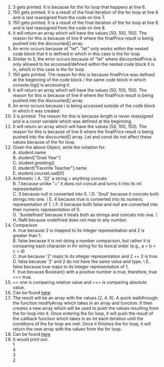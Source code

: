 1. 3 gets printed. It is because for the for loop that happens at line 6.
2. 150 gets printed. It is a result of the final iteration of the for loop at line 6 and is last reassigned from the code on line 7. 
3. 150 gets printed. It is a result of the final iteration of the for loop at line 6 and is last reassigned from the code on line 8. 
4. It will return an array which will have the values [50, 100, 150]. The reason for this is because of line 9 where the finalPrice result is being pushed into the discounted[] array. 
5. An error occurs because of "let". "let" only works within the nested code block that it is defined in which in this case is the for loop. 
6. Similar to 5, the error occurs because of "let" where discountedPrice is only allowed to be accessed/defined within the nested code block it is in, which in this case is the for loop. 
7. 150 gets printed. The reason for this is because finalPrice was defined at the beginning of the code block / the same code block in which console.log() is accessing it. 
8. It will return an array which will have the values [50, 100, 150]. The reason for this is because of line 9 where the finalPrice result is being pushed into the discounted[] array. 
9. An error occurs because i is being accessed outside of the code block in which it was created. 
10. 3 is printed. The reason for this is because length is never reassigned and is a const variable which was defined at the beginning. 
11. It will return an array which will have the values [50, 100, 150]. The reason for this is because of line 9 where the finalPrice result is being pushed into the discounted[] array. Let and const do not affect these values because of the for loop. 
12. Given the above Object, write the notation for: \
    A. student.name \
    B. student["Grad Year"] \
    C. student.greeting() \
    D. student["Favorite Teacher"].name \
    E. student.courseLoad[0]
13. Arithmetic \ 
    A. '32' a string + anything concats \
    B. 1 because unlike "+" it does not concat and turns it into its int representation \
    C. 3 because null is converted into 0. \ 
    D. '3null' because it concats both strings into one. \ 
    E. 4 because true is converted into its numeric representation of 1. \ 
    F. 0 because both false and null are converted into their numeric representation of 0. \
    G. '3undefined' because it treats both as strings and concats into one. \ 
    H. NaN because undefined does not map to any number.
14. Comparison \
    A. true because 2 is mapped to its integer representation and 2 is greater than 1. \
    B. false because it is not doing a number comparison, but rather it is comparing each character in thr string for its lexical order (e.g., a < b < c < d) \
    C. true because '2' maps to its integer representation and 2 == 2 is true. \
    D. false because '2' and 2 do not have the same value and type. \ 
    E. false because true maps to its integer representation of 1. \
    F. true because Boolean() with a positive number is true, therefore, true === true. 
15. == one is comparing relative value and === is comparing absolute value. 
16. Can be found [here](part2-question16.js)
17. The result will be an array with the values [2, 4, 6]. A quick walkthrough: the function modifyArray which takes in an array and function. It then creates a new array which will be used to push the values resulting from the for loop into it. Once entering the for loop, it will push the result of the callback function which takes in an int each iteration until the conditions of the for loop are met. Once it finishes the for loop, it will return the new array with the values from the for loop. 
18. Can be found [here](part2-question18.js)
19. It would print out: \
    1 \
    4 \
    3 \
    2
